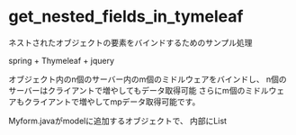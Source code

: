 # get_nested_fields_in_tymeleaf
ネストされたオブジェクトの要素をバインドするためのサンプル処理

spring + Thymeleaf + jquery

オブジェクト内のn個のサーバー内のm個のミドルウェアをバインドし、
n個のサーバーはクライアントで増やしてもデータ取得可能
さらにm個のミドルウェアもクライアントで増やしてmpデータ取得可能です。

Myform.javaがmodelに追加するオブジェクトで、
内部にList<SeverDate>
